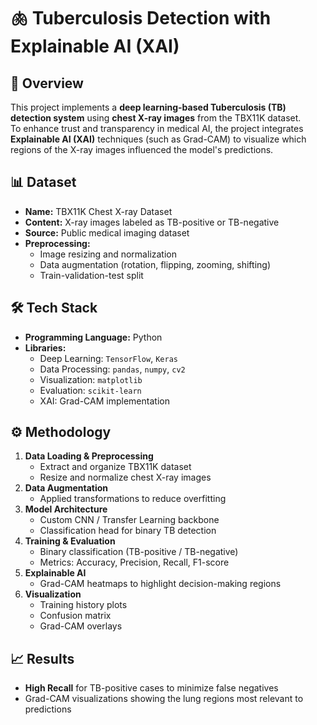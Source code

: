 # 🫁 Tuberculosis Detection with Explainable AI (XAI)

## 📌 Overview
This project implements a **deep learning-based Tuberculosis (TB) detection system** using **chest X-ray images** from the TBX11K dataset.  
To enhance trust and transparency in medical AI, the project integrates **Explainable AI (XAI)** techniques (such as Grad-CAM) to visualize which regions of the X-ray images influenced the model's predictions.

## 📊 Dataset
- **Name:** TBX11K Chest X-ray Dataset
- **Content:** X-ray images labeled as TB-positive or TB-negative
- **Source:** Public medical imaging dataset
- **Preprocessing:**
  - Image resizing and normalization
  - Data augmentation (rotation, flipping, zooming, shifting)
  - Train-validation-test split

## 🛠 Tech Stack
- **Programming Language:** Python
- **Libraries:**
  - Deep Learning: `TensorFlow`, `Keras`
  - Data Processing: `pandas`, `numpy`, `cv2`
  - Visualization: `matplotlib`
  - Evaluation: `scikit-learn`
  - XAI: Grad-CAM implementation

## ⚙ Methodology
1. **Data Loading & Preprocessing**
   - Extract and organize TBX11K dataset
   - Resize and normalize chest X-ray images
2. **Data Augmentation**
   - Applied transformations to reduce overfitting
3. **Model Architecture**
   - Custom CNN / Transfer Learning backbone
   - Classification head for binary TB detection
4. **Training & Evaluation**
   - Binary classification (TB-positive / TB-negative)
   - Metrics: Accuracy, Precision, Recall, F1-score
5. **Explainable AI**
   - Grad-CAM heatmaps to highlight decision-making regions
6. **Visualization**
   - Training history plots
   - Confusion matrix
   - Grad-CAM overlays

## 📈 Results
- **High Recall** for TB-positive cases to minimize false negatives
- Grad-CAM visualizations showing the lung regions most relevant to predictions


